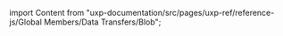 
import Content from "uxp-documentation/src/pages/uxp-ref/reference-js/Global Members/Data Transfers/Blob";

<Content query="product=photoshop"/>
